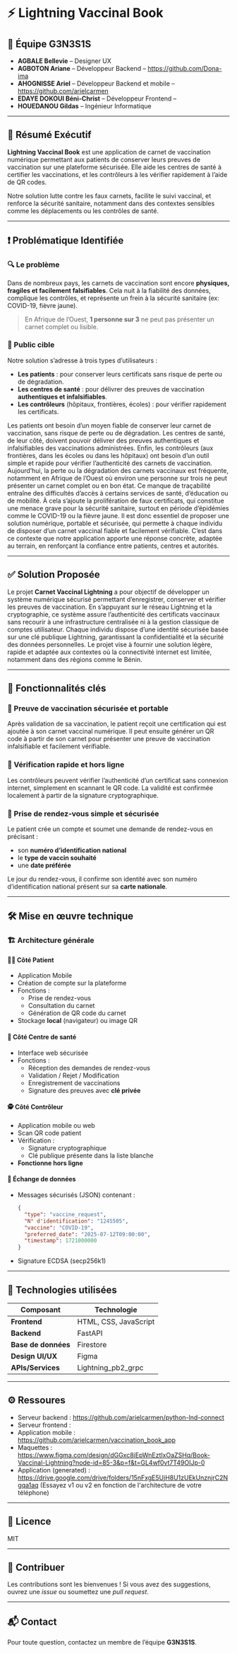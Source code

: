 # ⚡ Lightning Vaccinal Book

## 👥 Équipe G3N3S1S

- **AGBALE Bellevie** – Designer UX 
- **AGBOTON Ariane** – Développeur Backend – https://github.com/Dona-ima
- **AHOGNISSE Ariel** – Développeur Backend et mobile – https://github.com/arielcarmen
- **EDAYE DOKOUI Béni-Christ** – Développeur Frontend –
- **HOUEDANOU Gildas** – Ingénieur Informatique  

---

## 📄 Résumé Exécutif

**Lightning Vaccinal Book** est une application de carnet de vaccination numérique permettant aux patients de conserver leurs preuves de vaccination sur une plateforme sécurisée. Elle aide les centres de santé à certifier les vaccinations, et les contrôleurs à les vérifier rapidement à l’aide de QR codes.

Notre solution lutte contre les faux carnets, facilite le suivi vaccinal, et renforce la sécurité sanitaire, notamment dans des contextes sensibles comme les déplacements ou les contrôles de santé.

---

## ❗ Problématique Identifiée

### 🔍 Le problème

Dans de nombreux pays, les carnets de vaccination sont encore **physiques, fragiles et facilement falsifiables**. Cela nuit à la fiabilité des données, complique les contrôles, et représente un frein à la sécurité sanitaire (ex: COVID-19, fièvre jaune).

> En Afrique de l’Ouest, **1 personne sur 3** ne peut pas présenter un carnet complet ou lisible.

### 👥 Public cible

Notre solution s’adresse à trois types d’utilisateurs :
- **Les patients** : pour conserver leurs certificats sans risque de perte ou de dégradation.
- **Les centres de santé** : pour délivrer des preuves de vaccination **authentiques et infalsifiables**.
- **Les contrôleurs** (hôpitaux, frontières, écoles) : pour vérifier rapidement les certificats.

Les patients ont besoin d’un moyen fiable de conserver leur carnet de vaccination, sans risque de perte ou de dégradation. Les centres de santé, de leur côté, doivent pouvoir délivrer des preuves authentiques et infalsifiables des vaccinations administrées. Enfin, les contrôleurs (aux frontières, dans les écoles ou dans les hôpitaux) ont besoin d’un outil simple et rapide pour vérifier l’authenticité des carnets de vaccination.
Aujourd’hui, la perte ou la dégradation des carnets vaccinaux est fréquente, notamment en Afrique de l’Ouest où environ une personne sur trois ne peut présenter un carnet complet ou en bon état. Ce manque de traçabilité entraîne des difficultés d’accès à certains services de santé, d’éducation ou de mobilité. À cela s’ajoute la prolifération de faux certificats, qui constitue une menace grave pour la sécurité sanitaire, surtout en période d’épidémies comme le COVID-19 ou la fièvre jaune.
Il est donc essentiel de proposer une solution numérique, portable et sécurisée, qui permette à chaque individu de disposer d’un carnet vaccinal fiable et facilement vérifiable. C’est dans ce contexte que notre application apporte une réponse concrète, adaptée au terrain, en renforçant la confiance entre patients, centres et autorités.


---

## ✅ Solution Proposée

Le projet **Carnet Vaccinal Lightning** a pour objectif de développer un système numérique sécurisé permettant d’enregistrer, conserver et vérifier les preuves de vaccination. En s’appuyant sur le réseau Lightning et la cryptographie, ce système assure l’authenticité des certificats vaccinaux sans recourir à une infrastructure centralisée ni à la gestion classique de comptes utilisateur.
Chaque individu dispose d’une identité sécurisée basée sur une clé publique Lightning, garantissant la confidentialité et la sécurité des données personnelles. Le projet vise à fournir une solution légère, rapide et adaptée aux contextes où la connectivité internet est limitée, notamment dans des régions comme le Bénin.


---

## 🧩 Fonctionnalités clés

### 🔐 Preuve de vaccination sécurisée et portable
Après validation de sa vaccination, le patient reçoit une certification qui est ajoutée à son carnet vaccinal numérique. Il peut ensuite générer un QR code à partir de son carnet pour présenter une preuve de vaccination infalsifiable et facilement vérifiable.


### 📶 Vérification rapide et hors ligne
Les contrôleurs peuvent vérifier l’authenticité d’un certificat sans connexion internet, simplement en scannant le QR code. La validité est confirmée localement à partir de la signature cryptographique.


### 📅 Prise de rendez-vous simple et sécurisée
Le patient crée un compte et soumet une demande de rendez-vous en précisant :
- son **numéro d’identification national**
- le **type de vaccin souhaité**
- une **date préférée**

Le jour du rendez-vous, il confirme son identité avec son numéro d’identification national présent sur sa **carte nationale**.

---

## 🛠️ Mise en œuvre technique

### 🏗️ Architecture générale

#### 🧑‍💻 Côté Patient
- Application Mobile 
- Création de compte sur la plateforme
- Fonctions :
  - Prise de rendez-vous
  - Consultation du carnet
  - Génération de QR code du carnet
- Stockage **local** (navigateur) ou image QR

#### 🏥 Côté Centre de santé
- Interface web sécurisée
- Fonctions :
  - Réception des demandes de rendez-vous
  - Validation / Rejet / Modification
  - Enregistrement de vaccinations
  - Signature des preuves avec **clé privée**

#### 🕵️ Côté Contrôleur
- Application mobile ou web
- Scan QR code patient
- Vérification :
  - Signature cryptographique
  - Clé publique présente dans la liste blanche
- **Fonctionne hors ligne**

#### 🔗 Échange de données
- Messages sécurisés (JSON) contenant :
  ```json
  {
    "type": "vaccine_request",
    "N° d'identification": "1245505",
    "vaccine": "COVID-19",
    "preferred_date": "2025-07-12T09:00:00",
    "timestamp": 1721000000
  }
- Signature ECDSA (secp256k1)

---

## 🧪 Technologies utilisées

| Composant         | Technologie              |
|-------------------|--------------------------|
| **Frontend**      | HTML, CSS, JavaScript    |
| **Backend**       | FastAPI                  |
| **Base de données** | Firestore             |
| **Design UI/UX**  | Figma                    |
| **APIs/Services** | Lightning_pb2_grpc       |

---

## ⚙️ Ressoures

- Serveur backend : https://github.com/arielcarmen/python-lnd-connect
- Serveur frontend : 
- Application mobile : https://github.com/arielcarmen/vaccination_book_app
- Maquettes : https://www.figma.com/design/dGGxc8iEpWnEztIxOaZSHq/Book-Vaccinal-Lightning?node-id=85-3&p=f&t=GL4wf0vt7T49OIJp-0
- Application (generated) : https://drive.google.com/drive/folders/15nFxgE5UjH8U1zUEkUnznjrC2Ngqa1aq (Essayez v1 ou v2 en fonction de l'architecture de votre téléphone)


---

## 📌 Licence

MIT

---

## 🤝 Contribuer

Les contributions sont les bienvenues ! Si vous avez des suggestions, ouvrez une _issue_ ou soumettez une _pull request_.

---

## 📬 Contact

Pour toute question, contactez un membre de l’équipe **G3N3S1S**.

